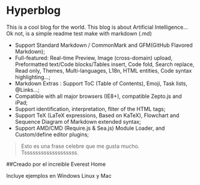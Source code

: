 # Hyperblog

This is a cool blog for the world. This blog is about Artificial Intelligence...
Ok not, is a simple readme test make with markdown (.md)

- Support Standard Markdown / CommonMark and GFM(GitHub Flavored Markdown);
- Full-featured: Real-time Preview, Image (cross-domain) upload, Preformatted text/Code blocks/Tables insert, Code fold, Search replace, Read only, Themes, Multi-languages, L18n, HTML entities, Code syntax highlighting...;
- Markdown Extras : Support ToC (Table of Contents), Emoji, Task lists, @Links...;
- Compatible with all major browsers (IE8+), compatible Zepto.js and iPad;
- Support identification, interpretation, fliter of the HTML tags;
- Support TeX (LaTeX expressions, Based on KaTeX), Flowchart and Sequence Diagram of Markdown extended syntax;
- Support AMD/CMD (Require.js & Sea.js) Module Loader, and Custom/define editor plugins;


> Esto es una frase celebre que me gusta mucho. Tsssssssssssssssssss.

##Creado por el increible Everest Home

Incluye ejemplos en Windows Linux y Mac